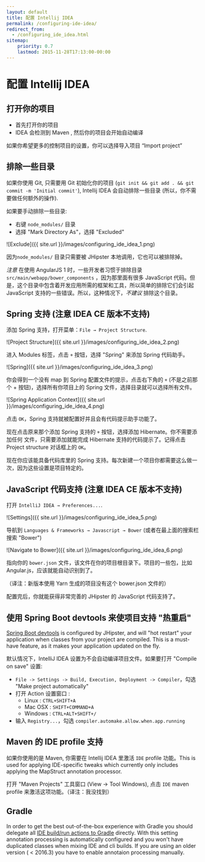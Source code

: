 ```yaml
---
layout: default
title: 配置 Intellij IDEA
permalink: /configuring-ide-idea/
redirect_from:
  - /configuring_ide_idea.html
sitemap:
    priority: 0.7
    lastmod: 2015-11-28T17:13:00-00:00
---
```


# <i class="fa fa-keyboard-o"></i> 配置 Intellij IDEA

## 打开你的项目

- 首先打开你的项目
- IDEA 会检测到 Maven , 然后你的项目会开始自动编译

如果你希望更多的控制项目的设置，你可以选择导入项目 “Import project”

## 排除一些目录

如果你使用 Git, 只需要用 Git 初始化你的项目 (`git init && git add . && git commit -m 'Initial commit'`), Intellij IDEA 会自动排除一些目录 (所以，你不需要做任何额外的操作).

如果要手动排除一些目录:

- 右键 `node_modules/` 目录
- 选择 "Mark Directory As"，选择 "Excluded"

![Exclude]({{ site.url }}/images/configuring_ide_idea_1.png)

因为`node_modules/` 目录只需要被 JHipster 本地调用，它也可以被排除掉。

_注意_ 在使用 AngularJS 1 时，一些开发者习惯于排除目录 `src/main/webapp/bower_components` ，因为那里面有很多 JavaScript 代码。但是，这个目录中包含着开发应用所需的框架和工具，所以简单的排除它们会引起 JavaScript 支持的一些错误。所以，这种情况下，_不建议_ 排除这个目录。

## Spring 支持 (注意 IDEA CE 版本不支持)

添加 Spring 支持，打开菜单：`File → Project Structure`.

![Project Structure]({{ site.url }}/images/configuring_ide_idea_2.png)

进入 Modules 标签，点击 `+` 按钮，选择 "Spring" 来添加 Spring 代码助手。

![Spring]({{ site.url }}/images/configuring_ide_idea_3.png)

你会得到一个没有 map 到 Spring 配置文件的提示，点击右下角的 `+` (不是之前那个 + 按钮)，选择所有你项目上的 Spring 文件，选择目录就可以选择所有文件。

![Spring Application Context]({{ site.url }}/images/configuring_ide_idea_4.png)

点击 `OK`，Spring 支持就被配置好并且会有代码提示助手功能了。

现在点击原来那个添加 Spring 支持的 `+` 按钮，选择添加 Hibernate。你不需要添加任何
文件，只需要添加就能完成 Hibernate 支持的代码提示了。记得点击 Project structure 对话框上的 `OK`。

现在你应该能具备代码库里的 Spring 支持。每次新建一个项目你都需要这么做一次，因为这些设置是项目特定的。

## JavaScript 代码支持 (注意 IDEA CE 版本不支持)

打开 `IntelliJ IDEA → Preferences...`.

![Settings]({{ site.url }}/images/configuring_ide_idea_5.png)

导航到 `Languages & Frameworks → Javascript → Bower` (或者在最上面的搜索栏搜索 "Bower")

![Navigate to Bower]({{ site.url }}/images/configuring_ide_idea_6.png)

指向你的 `bower.json` 文件，该文件在你的项目根目录下。项目的一些包，比如 Angular.js，应该就能自动识别到了。

（译注：新版本使用 Yarn 生成的项目没有这个 bower.json 文件的）

配置完后，你就能获得非常完善的 JHipster 的 JavaScript 代码支持了。

## 使用 Spring Boot devtools 来使项目支持 "热重启" 

[Spring Boot devtools](https://docs.spring.io/spring-boot/docs/current/reference/html/using-boot-devtools.html) is configured by JHipster, and will "hot restart" your application when classes from your project are compiled. This is a must-have feature, as it makes your application updated on the fly.

默认情况下，IntelliJ IDEA 设置为不会自动编译项目文件。如果要打开 "Compile on save" 设置:

* `File -> Settings -> Build, Execution, Deployment -> Compiler`，勾选 "Make project automatically"
* 打开 Action 设置窗口 :
  * Linux : `CTRL+SHIFT+A`
  * Mac OSX : `SHIFT+COMMAND+A`
  * Windows : `CTRL+ALT+SHIFT+/`
* 输入 `Registry...`，勾选 `compiler.automake.allow.when.app.running`

## Maven 的 IDE profile 支持

如果你使用的是 Maven, 你需要在 Intellij IDEA 里激活 `IDE` profile 功能。This is used for applying IDE-specific tweaks
which currently only includes applying the MapStruct annotation processor.

打开 "Maven Projects" 工具窗口 (View -> Tool Windows), 点击 `IDE` maven profile 来激活这项功能。（译注：我没找到）

## Gradle 

In order to get the best out-of-the-box experience with Gradle you should delegate all [IDE build/run actions to Gradle](https://www.jetbrains.com/idea/whatsnew/#v2017-3-gradle) directly. With this setting annotation processing is automatically configured and you won't have duplicated classes when mixing IDE and cli builds. If you are using an older version ( < 2016.3) you have to enable annotaion processing manually.
